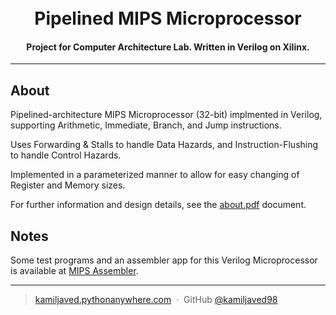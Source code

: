 
<h1 align="center">
  <br>
  Pipelined MIPS Microprocessor
  <br>
</h1>

<h4 align="center">Project for Computer Architecture Lab. Written in Verilog on Xilinx.</h4>


<hr>

## About
Pipelined-architecture MIPS Microprocessor (32-bit) implmented in Verilog, supporting 
Arithmetic, Immediate, Branch, and Jump instructions. <p> Uses Forwarding & Stalls to handle Data Hazards, and Instruction-Flushing to handle Control Hazards. </p> <p> Implemented in a parameterized manner to allow for easy changing of Register and Memory sizes.</p>
For further information and design details, see the [about.pdf](https://drive.google.com/file/d/1YdnUR3UkagfX-PjxKnQS0fLA3fbLDMo2/view?usp=sharing) document.

## Notes

Some test programs and an assembler app for this Verilog Microprocessor is available at [MIPS Assembler](https://github.com/kamiljaved98/mips-assembler).

---

> [kamiljaved.pythonanywhere.com](https://kamiljaved.pythonanywhere.com/) &nbsp;&middot;&nbsp;
> GitHub [@kamiljaved98](https://github.com/kamiljaved98)
